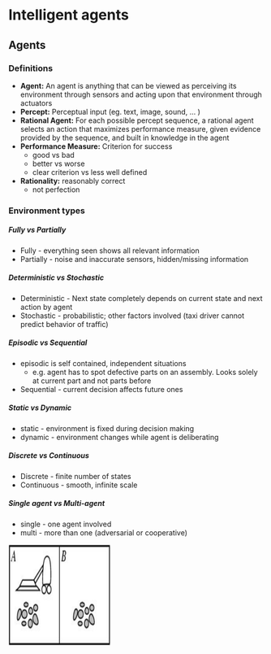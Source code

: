 # Intelligent agents

## Agents

### Definitions
- __Agent:__ An agent is anything that can be viewed as perceiving its environment through sensors and acting upon that environment through actuators
- __Percept:__ Perceptual input (eg. text, image, sound, ... )
- __Rational Agent:__ For each possible percept sequence, a rational agent selects an action that maximizes performance measure, given evidence provided by the sequence, and built in knowledge in the agent
- __Performance Measure:__ Criterion for success
   - good vs bad
   - better vs worse
   - clear criterion vs less well defined
- __Rationality:__ reasonably correct
   - not perfection

### Environment types
##### Fully vs Partially
- Fully - everything seen shows all relevant information
- Partially - noise and inaccurate sensors, hidden/missing information

##### Deterministic vs Stochastic
- Deterministic - Next state completely depends on current state and next action by agent
- Stochastic - probabilistic; other factors involved (taxi driver cannot predict behavior of traffic)

##### Episodic vs Sequential
- episodic is self contained, independent situations
   - e.g. agent has to spot defective parts on an assembly. Looks solely at current part and not parts before
- Sequential - current decision affects future ones

##### Static vs Dynamic
- static - environment is fixed during decision making
- dynamic - environment changes while agent is deliberating

##### Discrete vs Continuous
- Discrete - finite number of states
- Continuous - smooth, infinite scale

##### Single agent vs Multi-agent
- single - one agent involved
- multi - more than one (adversarial or cooperative)

<img src="https://github.com/tvand08/Artificial_Intelligence_Review/blob/master/Images/Vacuum_World.png" width="200" height="200">
